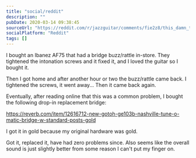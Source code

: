 ```yaml
---
title: "social/reddit"
description: ""
pubDate: 2020-03-14 09:38:45
sourceUrl: "https://reddit.com/r/jazzguitar/comments/fie2z8/this_damn_thing_buzzes_and_the_internet_is_no_help/fkhjnde/"
socialPlatform: "Reddit"
tags: []
---
```


I bought an Ibanez AF75 that had a bridge buzz/rattle in-store. They tightened the intonation screws and it fixed it, and I loved the guitar so I bought it.

Then I got home and after another hour or two the buzz/rattle came back. I tightened the screws, it went away... Then it came back again.

Eventually, after reading online that this was a common problem, I bought the following drop-in replacement bridge:

https://reverb.com/item/12616712-new-gotoh-ge103b-nashville-tune-o-matic-bridge-w-standard-posts-gold

I got it in gold because my original hardware was gold. 

Got it, replaced it, have had zero problems since. Also seems like the overall sound is just slightly better from some reason I can't put my finger on.
